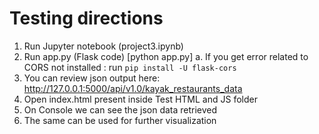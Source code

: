 # Testing directions
1. Run Jupyter notebook (project3.ipynb)
2. Run app.py (Flask code) [python app.py]
    a. If you get error related to CORS not installed : run `pip install -U flask-cors`
3. You can review json output here: http://127.0.0.1:5000/api/v1.0/kayak_restaurants_data
4. Open index.html present inside Test HTML and JS folder
5. On Console we can see the json data retrieved
6. The same can be used for further visualization
